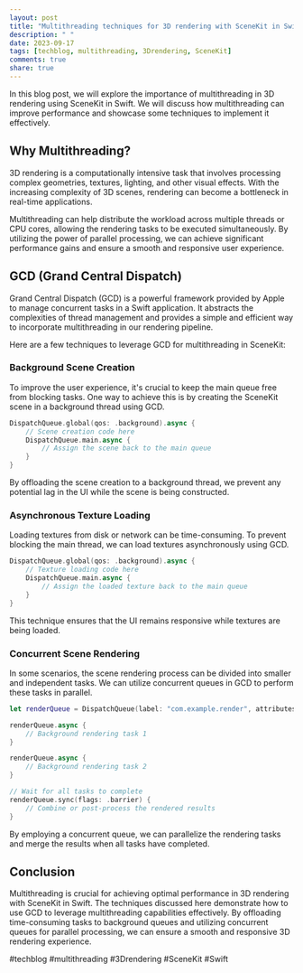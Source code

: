 ```yaml
---
layout: post
title: "Multithreading techniques for 3D rendering with SceneKit in Swift"
description: " "
date: 2023-09-17
tags: [techblog, multithreading, 3Drendering, SceneKit]
comments: true
share: true
---
```


In this blog post, we will explore the importance of multithreading in 3D rendering using SceneKit in Swift. We will discuss how multithreading can improve performance and showcase some techniques to implement it effectively.

## Why Multithreading?

3D rendering is a computationally intensive task that involves processing complex geometries, textures, lighting, and other visual effects. With the increasing complexity of 3D scenes, rendering can become a bottleneck in real-time applications.

Multithreading can help distribute the workload across multiple threads or CPU cores, allowing the rendering tasks to be executed simultaneously. By utilizing the power of parallel processing, we can achieve significant performance gains and ensure a smooth and responsive user experience.

## GCD (Grand Central Dispatch)

Grand Central Dispatch (GCD) is a powerful framework provided by Apple to manage concurrent tasks in a Swift application. It abstracts the complexities of thread management and provides a simple and efficient way to incorporate multithreading in our rendering pipeline.

Here are a few techniques to leverage GCD for multithreading in SceneKit:

### Background Scene Creation

To improve the user experience, it's crucial to keep the main queue free from blocking tasks. One way to achieve this is by creating the SceneKit scene in a background thread using GCD.

```swift
DispatchQueue.global(qos: .background).async {
    // Scene creation code here
    DispatchQueue.main.async {
        // Assign the scene back to the main queue
    }
}
```

By offloading the scene creation to a background thread, we prevent any potential lag in the UI while the scene is being constructed.

### Asynchronous Texture Loading

Loading textures from disk or network can be time-consuming. To prevent blocking the main thread, we can load textures asynchronously using GCD.

```swift
DispatchQueue.global(qos: .background).async {
    // Texture loading code here
    DispatchQueue.main.async {
        // Assign the loaded texture back to the main queue
    }
}
```

This technique ensures that the UI remains responsive while textures are being loaded.

### Concurrent Scene Rendering

In some scenarios, the scene rendering process can be divided into smaller and independent tasks. We can utilize concurrent queues in GCD to perform these tasks in parallel.

```swift
let renderQueue = DispatchQueue(label: "com.example.render", attributes: .concurrent)

renderQueue.async {
    // Background rendering task 1
}

renderQueue.async {
    // Background rendering task 2
}

// Wait for all tasks to complete
renderQueue.sync(flags: .barrier) {
    // Combine or post-process the rendered results
}
```

By employing a concurrent queue, we can parallelize the rendering tasks and merge the results when all tasks have completed.

## Conclusion

Multithreading is crucial for achieving optimal performance in 3D rendering with SceneKit in Swift. The techniques discussed here demonstrate how to use GCD to leverage multithreading capabilities effectively. By offloading time-consuming tasks to background queues and utilizing concurrent queues for parallel processing, we can ensure a smooth and responsive 3D rendering experience.

#techblog #multithreading #3Drendering #SceneKit #Swift